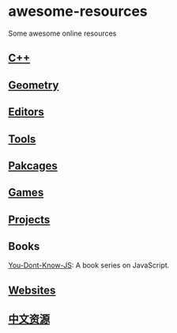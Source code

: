 # awesome-resources
Some awesome online resources

## [C++](https://github.com/cplusplusjasper/awesome-resources/blob/main/C++.md)

## [Geometry](https://github.com/cplusplusjasper/awesome-resources/blob/main/geometry.md)

## [Editors](https://github.com/cplusplusjasper/awesome-resources/blob/main/editors.md)

## [Tools](https://github.com/cplusplusjasper/awesome-resources/blob/main/tools.md)

## [Pakcages](https://github.com/cplusplusjasper/awesome-resources/blob/main/packages.md)

## [Games](https://github.com/cplusplusjasper/awesome-resources/blob/main/games.md)

## [Projects](https://github.com/cplusplusjasper/awesome-resources/blob/main/projects.md)

## Books
[You-Dont-Know-JS](https://github.com/getify/You-Dont-Know-JS): A book series on JavaScript.

## [Websites](https://github.com/cplusplusjasper/awesome-resources/blob/main/websites.md)

## [中文资源](https://github.com/cplusplusjasper/awesome-resources/blob/main/chinese.md)
